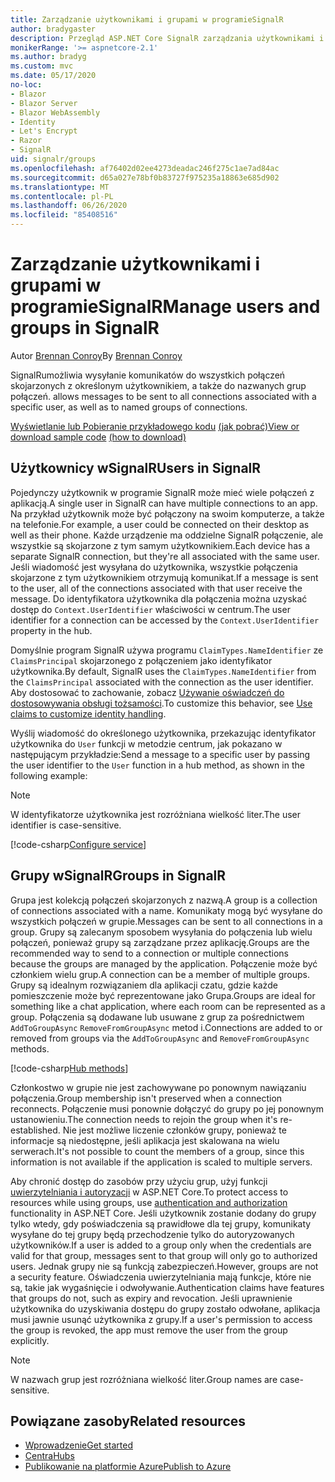 ```yaml
---
title: Zarządzanie użytkownikami i grupami w programieSignalR
author: bradygaster
description: Przegląd ASP.NET Core SignalR zarządzania użytkownikami i grupami.
monikerRange: '>= aspnetcore-2.1'
ms.author: bradyg
ms.custom: mvc
ms.date: 05/17/2020
no-loc:
- Blazor
- Blazor Server
- Blazor WebAssembly
- Identity
- Let's Encrypt
- Razor
- SignalR
uid: signalr/groups
ms.openlocfilehash: af76402d02ee4273deadac246f275c1ae7ad84ac
ms.sourcegitcommit: d65a027e78bf0b83727f975235a18863e685d902
ms.translationtype: MT
ms.contentlocale: pl-PL
ms.lasthandoff: 06/26/2020
ms.locfileid: "85408516"
---
```

# <a name="manage-users-and-groups-in-signalr"></a><span data-ttu-id="71c83-103">Zarządzanie użytkownikami i grupami w programieSignalR</span><span class="sxs-lookup"><span data-stu-id="71c83-103">Manage users and groups in SignalR</span></span>

<span data-ttu-id="71c83-104">Autor [Brennan Conroy](https://github.com/BrennanConroy)</span><span class="sxs-lookup"><span data-stu-id="71c83-104">By [Brennan Conroy](https://github.com/BrennanConroy)</span></span>

SignalR<span data-ttu-id="71c83-105">umożliwia wysyłanie komunikatów do wszystkich połączeń skojarzonych z określonym użytkownikiem, a także do nazwanych grup połączeń.</span><span class="sxs-lookup"><span data-stu-id="71c83-105"> allows messages to be sent to all connections associated with a specific user, as well as to named groups of connections.</span></span>

<span data-ttu-id="71c83-106">[Wyświetlanie lub Pobieranie przykładowego kodu](https://github.com/dotnet/AspNetCore.Docs/tree/master/aspnetcore/signalr/groups/sample/) [(jak pobrać)](xref:index#how-to-download-a-sample)</span><span class="sxs-lookup"><span data-stu-id="71c83-106">[View or download sample code](https://github.com/dotnet/AspNetCore.Docs/tree/master/aspnetcore/signalr/groups/sample/) [(how to download)](xref:index#how-to-download-a-sample)</span></span>

## <a name="users-in-signalr"></a><span data-ttu-id="71c83-107">Użytkownicy wSignalR</span><span class="sxs-lookup"><span data-stu-id="71c83-107">Users in SignalR</span></span>

<span data-ttu-id="71c83-108">Pojedynczy użytkownik w programie SignalR może mieć wiele połączeń z aplikacją.</span><span class="sxs-lookup"><span data-stu-id="71c83-108">A single user in SignalR can have multiple connections to an app.</span></span> <span data-ttu-id="71c83-109">Na przykład użytkownik może być połączony na swoim komputerze, a także na telefonie.</span><span class="sxs-lookup"><span data-stu-id="71c83-109">For example, a user could be connected on their desktop as well as their phone.</span></span> <span data-ttu-id="71c83-110">Każde urządzenie ma oddzielne SignalR połączenie, ale wszystkie są skojarzone z tym samym użytkownikiem.</span><span class="sxs-lookup"><span data-stu-id="71c83-110">Each device has a separate SignalR connection, but they're all associated with the same user.</span></span> <span data-ttu-id="71c83-111">Jeśli wiadomość jest wysyłana do użytkownika, wszystkie połączenia skojarzone z tym użytkownikiem otrzymują komunikat.</span><span class="sxs-lookup"><span data-stu-id="71c83-111">If a message is sent to the user, all of the connections associated with that user receive the message.</span></span> <span data-ttu-id="71c83-112">Do identyfikatora użytkownika dla połączenia można uzyskać dostęp do `Context.UserIdentifier` właściwości w centrum.</span><span class="sxs-lookup"><span data-stu-id="71c83-112">The user identifier for a connection can be accessed by the `Context.UserIdentifier` property in the hub.</span></span>

<span data-ttu-id="71c83-113">Domyślnie program SignalR używa programu `ClaimTypes.NameIdentifier` ze `ClaimsPrincipal` skojarzonego z połączeniem jako identyfikator użytkownika.</span><span class="sxs-lookup"><span data-stu-id="71c83-113">By default, SignalR uses the `ClaimTypes.NameIdentifier` from the `ClaimsPrincipal` associated with the connection as the user identifier.</span></span> <span data-ttu-id="71c83-114">Aby dostosować to zachowanie, zobacz [Używanie oświadczeń do dostosowywania obsługi tożsamości](xref:signalr/authn-and-authz#use-claims-to-customize-identity-handling).</span><span class="sxs-lookup"><span data-stu-id="71c83-114">To customize this behavior, see [Use claims to customize identity handling](xref:signalr/authn-and-authz#use-claims-to-customize-identity-handling).</span></span>

<span data-ttu-id="71c83-115">Wyślij wiadomość do określonego użytkownika, przekazując identyfikator użytkownika do `User` funkcji w metodzie centrum, jak pokazano w następującym przykładzie:</span><span class="sxs-lookup"><span data-stu-id="71c83-115">Send a message to a specific user by passing the user identifier to the `User` function in a hub method, as shown in the following example:</span></span>

> [!NOTE]
> <span data-ttu-id="71c83-116">W identyfikatorze użytkownika jest rozróżniana wielkość liter.</span><span class="sxs-lookup"><span data-stu-id="71c83-116">The user identifier is case-sensitive.</span></span>

[!code-csharp[Configure service](groups/sample/Hubs/ChatHub.cs?range=29-32)]

## <a name="groups-in-signalr"></a><span data-ttu-id="71c83-117">Grupy wSignalR</span><span class="sxs-lookup"><span data-stu-id="71c83-117">Groups in SignalR</span></span>

<span data-ttu-id="71c83-118">Grupa jest kolekcją połączeń skojarzonych z nazwą.</span><span class="sxs-lookup"><span data-stu-id="71c83-118">A group is a collection of connections associated with a name.</span></span> <span data-ttu-id="71c83-119">Komunikaty mogą być wysyłane do wszystkich połączeń w grupie.</span><span class="sxs-lookup"><span data-stu-id="71c83-119">Messages can be sent to all connections in a group.</span></span> <span data-ttu-id="71c83-120">Grupy są zalecanym sposobem wysyłania do połączenia lub wielu połączeń, ponieważ grupy są zarządzane przez aplikację.</span><span class="sxs-lookup"><span data-stu-id="71c83-120">Groups are the recommended way to send to a connection or multiple connections because the groups are managed by the application.</span></span> <span data-ttu-id="71c83-121">Połączenie może być członkiem wielu grup.</span><span class="sxs-lookup"><span data-stu-id="71c83-121">A connection can be a member of multiple groups.</span></span> <span data-ttu-id="71c83-122">Grupy są idealnym rozwiązaniem dla aplikacji czatu, gdzie każde pomieszczenie może być reprezentowane jako Grupa.</span><span class="sxs-lookup"><span data-stu-id="71c83-122">Groups are ideal for something like a chat application, where each room can be represented as a group.</span></span> <span data-ttu-id="71c83-123">Połączenia są dodawane lub usuwane z grup za pośrednictwem `AddToGroupAsync` `RemoveFromGroupAsync` metod i.</span><span class="sxs-lookup"><span data-stu-id="71c83-123">Connections are added to or removed from groups via the `AddToGroupAsync` and `RemoveFromGroupAsync` methods.</span></span>

[!code-csharp[Hub methods](groups/sample/Hubs/ChatHub.cs?range=15-27)]

<span data-ttu-id="71c83-124">Członkostwo w grupie nie jest zachowywane po ponownym nawiązaniu połączenia.</span><span class="sxs-lookup"><span data-stu-id="71c83-124">Group membership isn't preserved when a connection reconnects.</span></span> <span data-ttu-id="71c83-125">Połączenie musi ponownie dołączyć do grupy po jej ponownym ustanowieniu.</span><span class="sxs-lookup"><span data-stu-id="71c83-125">The connection needs to rejoin the group when it's re-established.</span></span> <span data-ttu-id="71c83-126">Nie jest możliwe liczenie członków grupy, ponieważ te informacje są niedostępne, jeśli aplikacja jest skalowana na wielu serwerach.</span><span class="sxs-lookup"><span data-stu-id="71c83-126">It's not possible to count the members of a group, since this information is not available if the application is scaled to multiple servers.</span></span>

<span data-ttu-id="71c83-127">Aby chronić dostęp do zasobów przy użyciu grup, użyj funkcji [uwierzytelniania i autoryzacji](xref:signalr/authn-and-authz) w ASP.NET Core.</span><span class="sxs-lookup"><span data-stu-id="71c83-127">To protect access to resources while using groups, use [authentication and authorization](xref:signalr/authn-and-authz) functionality in ASP.NET Core.</span></span> <span data-ttu-id="71c83-128">Jeśli użytkownik zostanie dodany do grupy tylko wtedy, gdy poświadczenia są prawidłowe dla tej grupy, komunikaty wysyłane do tej grupy będą przechodzenie tylko do autoryzowanych użytkowników.</span><span class="sxs-lookup"><span data-stu-id="71c83-128">If a user is added to a group only when the credentials are valid for that group, messages sent to that group will only go to authorized users.</span></span> <span data-ttu-id="71c83-129">Jednak grupy nie są funkcją zabezpieczeń.</span><span class="sxs-lookup"><span data-stu-id="71c83-129">However, groups are not a security feature.</span></span> <span data-ttu-id="71c83-130">Oświadczenia uwierzytelniania mają funkcje, które nie są, takie jak wygaśnięcie i odwoływanie.</span><span class="sxs-lookup"><span data-stu-id="71c83-130">Authentication claims have features that groups do not, such as expiry and revocation.</span></span> <span data-ttu-id="71c83-131">Jeśli uprawnienie użytkownika do uzyskiwania dostępu do grupy zostało odwołane, aplikacja musi jawnie usunąć użytkownika z grupy.</span><span class="sxs-lookup"><span data-stu-id="71c83-131">If a user's permission to access the group is revoked, the app must remove the user from the group explicitly.</span></span>

> [!NOTE]
> <span data-ttu-id="71c83-132">W nazwach grup jest rozróżniana wielkość liter.</span><span class="sxs-lookup"><span data-stu-id="71c83-132">Group names are case-sensitive.</span></span>

## <a name="related-resources"></a><span data-ttu-id="71c83-133">Powiązane zasoby</span><span class="sxs-lookup"><span data-stu-id="71c83-133">Related resources</span></span>

* [<span data-ttu-id="71c83-134">Wprowadzenie</span><span class="sxs-lookup"><span data-stu-id="71c83-134">Get started</span></span>](xref:tutorials/signalr)
* [<span data-ttu-id="71c83-135">Centra</span><span class="sxs-lookup"><span data-stu-id="71c83-135">Hubs</span></span>](xref:signalr/hubs)
* [<span data-ttu-id="71c83-136">Publikowanie na platformie Azure</span><span class="sxs-lookup"><span data-stu-id="71c83-136">Publish to Azure</span></span>](xref:signalr/publish-to-azure-web-app)
